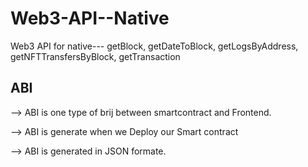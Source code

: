 # Web3-API--Native
Web3 API for native--- getBlock, getDateToBlock, getLogsByAddress, getNFTTransfersByBlock, getTransaction

## ABI
--> ABI is one type of brij between smartcontract and Frontend.

--> ABI is generate when we Deploy our Smart contract

--> ABI is generated in JSON formate.
